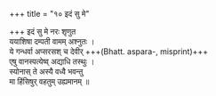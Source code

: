 +++
title = "१० इदं सु मे"

+++
इदं सु मे नरः शृणुत  
ययाशिषा दम्पती वामम् अश्नुतः ।  
ये गन्धर्वा अप्सरसश् च देवीर् +++(Bhatt. aspara-, misprint)+++  
एषु वानस्पत्येष्व् अद्याधि तस्थुः ।  
स्योनास् ते अस्यै वध्वै भवन्तु  
मा हिंसिषुर् वहतुम् उह्यमानम् ॥